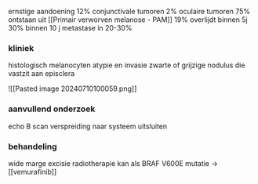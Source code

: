 ernstige aandoening
12% conjunctivale tumoren
2% oculaire tumoren
75% ontstaan uit [[Primair verworven melanose - PAM]]
19% overlijdt binnen 5j
30% binnen 10 j
metastase in 20-30%

### kliniek
histologisch melanocyten atypie en invasie
zwarte of grijzige nodulus die vastzit aan episclera

![[Pasted image 20240710100059.png]]

### aanvullend onderzoek
echo B scan 
verspreiding naar systeem uitsluiten

### behandeling
wide marge excisie
radiotherapie kan
als BRAF V600E mutatie -> [[vemurafinib]]
